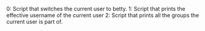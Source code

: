 0: Script that switches the current user to betty.
1: Script that prints the effective username of the current user
2: Script that prints all the groups the current user is part of.
